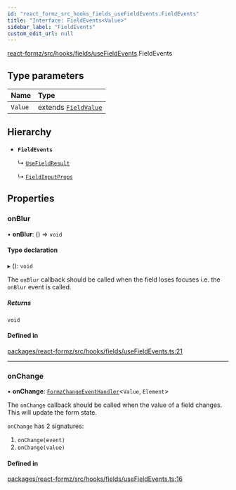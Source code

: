 ```yaml
---
id: "react_formz_src_hooks_fields_useFieldEvents.FieldEvents"
title: "Interface: FieldEvents<Value>"
sidebar_label: "FieldEvents"
custom_edit_url: null
---
```


[react-formz/src/hooks/fields/useFieldEvents](../modules/react_formz_src_hooks_fields_useFieldEvents.md).FieldEvents

## Type parameters

| Name | Type |
| :------ | :------ |
| `Value` | extends [`FieldValue`](../modules/react_formz_src_types_field.md#fieldvalue) |

## Hierarchy

- **`FieldEvents`**

  ↳ [`UseFieldResult`](react_formz_src_hooks_fields_useField.UseFieldResult.md)

  ↳ [`FieldInputProps`](react_formz_web_src_components_Field_Field_types.FieldInputProps.md)

## Properties

### onBlur

• **onBlur**: () => `void`

#### Type declaration

▸ (): `void`

The `onBlur` callback should be called when the field loses focuses
i.e. the `onBlur` event is called.

##### Returns

`void`

#### Defined in

[packages/react-formz/src/hooks/fields/useFieldEvents.ts:21](https://github.com/ZerryStack/react-formz/blob/main/packages/react-formz/src/hooks/fields/useFieldEvents.ts#L21)

___

### onChange

• **onChange**: [`FormzChangeEventHandler`](react_formz_src_types_events.FormzChangeEventHandler.md)<`Value`, `Element`\>

The `onChange` callback should be called when the value of a field
changes. This will update the form state. 

`onChange` has 2 signatures:

1. `onChange(event)`
2. `onChange(value)`

#### Defined in

[packages/react-formz/src/hooks/fields/useFieldEvents.ts:16](https://github.com/ZerryStack/react-formz/blob/main/packages/react-formz/src/hooks/fields/useFieldEvents.ts#L16)
